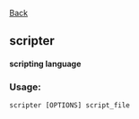 [Back](./)

## scripter

#### scripting language

### Usage:
```
scripter [OPTIONS] script_file
```
